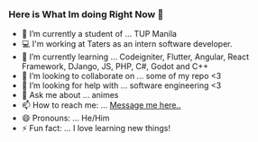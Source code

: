 ### Here is What Im doing Right Now 👋

- 🏫 I’m currently a student of ... TUP Manila
- 💻 I'm working at Taters as an intern software developer. 
- 🌱 I’m currently learning ... Codeigniter, Flutter, Angular, React Framework, DJango, JS, PHP, C#, Godot and C++
- 👯 I’m looking to collaborate on ... some of my repo <3
- 🤔 I’m looking for help with ... software engineering <3
- 💬 Ask me about ... animes
- 📫 How to reach me: ... [Message me here..](https://www.facebook.com/ecovillaraza3/)
- 😄 Pronouns: ... He/Him
- ⚡ Fun fact: ... I love learning new things!
